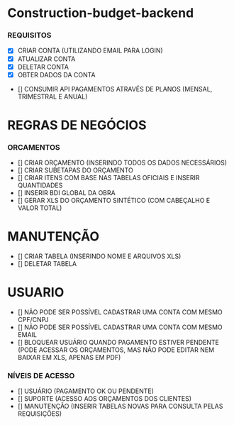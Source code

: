 # Construction-budget-backend


### REQUISITOS

- [x] CRIAR CONTA (UTILIZANDO EMAIL PARA LOGIN)
- [x] ATUALIZAR CONTA
- [x] DELETAR CONTA
- [x] OBTER DADOS DA CONTA
- [] CONSUMIR API PAGAMENTOS ATRAVÉS DE PLANOS (MENSAL, TRIMESTRAL E ANUAL)

# REGRAS DE NEGÓCIOS

### ORCAMENTOS
- [] CRIAR ORÇAMENTO (INSERINDO TODOS OS DADOS NECESSÁRIOS)
- [] CRIAR SUBETAPAS DO ORÇAMENTO
- [] CRIAR ITENS COM BASE NAS TABELAS OFICIAIS E INSERIR QUANTIDADES
- [] INSERIR BDI GLOBAL DA OBRA
- [] GERAR XLS DO ORÇAMENTO SINTÉTICO (COM CABEÇALHO E VALOR TOTAL)

# MANUTENÇÃO
- [] CRIAR TABELA (INSERINDO NOME E ARQUIVOS XLS)
- [] DELETAR TABELA

# USUARIO

- [] NÃO PODE SER POSSÍVEL CADASTRAR UMA CONTA COM MESMO CPF/CNPJ
- [] NÃO PODE SER POSSÍVEL CADASTRAR UMA CONTA COM MESMO EMAIL
- [] BLOQUEAR USUÁRIO QUANDO PAGAMENTO ESTIVER PENDENTE (PODE ACESSAR OS ORÇAMENTOS, MAS NÃO PODE EDITAR NEM BAIXAR EM XLS, APENAS EM PDF)

### NÍVEIS DE ACESSO

- [] USUÁRIO (PAGAMENTO OK OU PENDENTE)
- [] SUPORTE (ACESSO AOS ORÇAMENTOS DOS CLIENTES)
- [] MANUTENÇÃO (INSERIR TABELAS NOVAS PARA CONSULTA PELAS REQUISIÇÕES)